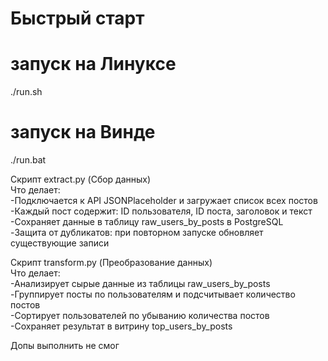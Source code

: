 # Быстрый старт
# запуск на Линуксе
./run.sh
# запуск на Винде
./run.bat

Скрипт extract.py  (Сбор данных)  
Что делает:  
-Подключается к API JSONPlaceholder и загружает список всех постов  
-Каждый пост содержит: ID пользователя, ID поста, заголовок и текст  
-Сохраняет данные в таблицу raw_users_by_posts в PostgreSQL  
-Защита от дубликатов: при повторном запуске обновляет существующие записи  

Скрипт transform.py (Преобразование данных)  
Что делает:  
-Анализирует сырые данные из таблицы raw_users_by_posts  
-Группирует посты по пользователям и подсчитывает количество постов  
-Сортирует пользователей по убыванию количества постов  
-Сохраняет результат в витрину top_users_by_posts  

Допы выполнить не смог





